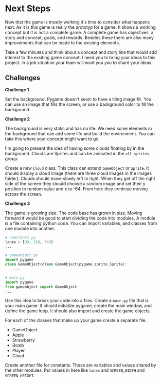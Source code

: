 # Next Steps

Now that the game is mostly working it's time to consider what happens next. As it is this game is really the prototyp for a game. It shows a working concept but it is not a complete game. A complete game has objectives, a story and concept, goals, and rewards. Besides these there are also many improvements that can be made to the existing elements. 

Take a few minutes and think about a concept and story line that would add interest to the exsiting game concept. I need you to bring your ideas to this project. In a job situation your team will want you you to share your ideas. 

## Challenges 

**Challenge 1** 

Set the background. Pygame doesn't seem to have a tiling image fill. You can use an image that fills the screen, or use a background color to fill the background. 

**Challenge 2**

The background is very static and has no life. We need some elements in the background that can add some life and build the environment. You can take this where your concept might want to go. 

I'm going to present the idea of having some clouds floating by in the background. Clouds are Sprites and can be animated in the `all_sprites` group. 

Create a new `Cloud` class. This class can extend `GameObject` or `Sprite`. It should display a cloud image (there are three cloud images in the images folder). Clouds should move slowly left to right. When they get off the right side of the screen they should choose a random image and set their y position to random value and x to -64. From here they continue moving across the screen. 

**Challenge 3** 

The game is growing size. The code base has grown in size. Moving forward it would be good to start dividing the code into modules. A module is a file containing python code. You can import variables, and classes from one module into another. 

```python
# constants.py
lanes = [93, 218, 343]
...

# gameobject.py
import pygame
class GameObject(class GameObject(pygame.sprite.Sprite):
	...

# main.py
import pygame
from gameobject import GameObject
...
```

Use this idea to break your code into a files. Create a `main.py` file that is your main game. It should initialize pygame, create the main window, and define the game loop. It should also import and create the game objects. 

For each of the classes that make up your game create a separate file. 

- GameObject
- Apple
- Strawberry
- Bomb
- Player
- Cloud

Create another file for constants. These are variables and values shared by the other modules. Put values in here like `lanes` and `SCREEN_WIDTH` and `SCREEN_HEIGHT`. 

